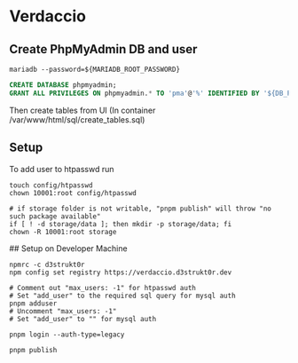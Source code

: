 # Verdaccio

## Create PhpMyAdmin DB and user

```shell
mariadb --password=${MARIADB_ROOT_PASSWORD}
```

```sql
CREATE DATABASE phpmyadmin;
GRANT ALL PRIVILEGES ON phpmyadmin.* TO 'pma'@'%' IDENTIFIED BY '${DB_PMA_PASSWORD}';
```

Then create tables from UI (In container /var/www/html/sql/create_tables.sql)

## Setup

To add user to htpasswd run

```shell
touch config/htpasswd
chown 10001:root config/htpasswd

# if storage folder is not writable, "pnpm publish" will throw "no such package available"
if [ ! -d storage/data ]; then mkdir -p storage/data; fi
chown -R 10001:root storage
```

## Setup on Developer Machine

```shell
npmrc -c d3strukt0r
npm config set registry https://verdaccio.d3strukt0r.dev

# Comment out "max_users: -1" for htpasswd auth
# Set "add_user" to the required sql query for mysql auth
pnpm adduser
# Uncomment "max_users: -1"
# Set "add_user" to "" for mysql auth

pnpm login --auth-type=legacy

pnpm publish
```
